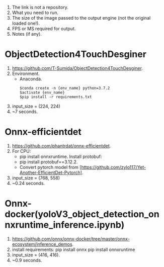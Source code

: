1. The link is not a repository.
2. What you need to run.
3. The size of the image passed to the output engine (not the original loaded one!).
4. FPS or MS required for output.
5. Notes (if any).

# ObjectDetection4TouchDesginer
1. https://github.com/T-Sumida/ObjectDetection4TouchDesginer.
2. Environment.
   - Anaconda.
      ```
      $conda create -n {env_name} python=3.7.2
      $activate {env_name}
      $pip install -r requirements.txt
      ```
3. input_size = (224, 224)
4. ~7 seconds.
# Onnx-efficientdet
1. https://github.com/phantrdat/onnx-efficientdet.
2. For CPU:
   - pip install onnxruntime.
   Install protobuf: 
   - pip install protobuf==3.12.2.
   - Convert pytorch model from [https://github.com/zylo117/Yet-Another-EfficientDet-Pytorch].
3. input_size = (768, 558)
4. ~0.24 seconds.
# Onnx-docker(yoloV3_object_detection_onnxruntime_inference.ipynb)
1. https://github.com/onnx/onnx-docker/tree/master/onnx-ecosystem/inference_demos.
2. install requirements:
   pip install onnx
   pip install onnxruntime
3. input_size = (416, 416).
4. ~0.9 seconds.
